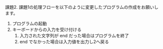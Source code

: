 課題2. 課題1の処理フローを以下のように変更したプログラムの作成をお願いします。

1. プログラムの起動
2. キーボードからの入力を受け付ける
    1. 入力された文字列が end だった場合はプログラムを終了
    2. end でなかった場合は入力値を出力し2へ戻る
